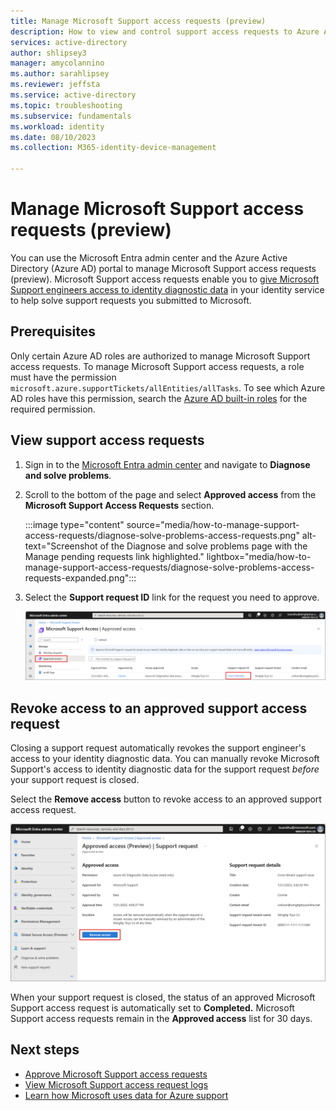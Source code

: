 ```yaml
---
title: Manage Microsoft Support access requests (preview)
description: How to view and control support access requests to Azure Active Directory identity data
services: active-directory
author: shlipsey3
manager: amycolannino
ms.author: sarahlipsey
ms.reviewer: jeffsta
ms.service: active-directory
ms.topic: troubleshooting
ms.subservice: fundamentals
ms.workload: identity
ms.date: 08/10/2023
ms.collection: M365-identity-device-management

---
```

# Manage Microsoft Support access requests (preview)

You can use the Microsoft Entra admin center and the Azure Active Directory (Azure AD) portal to manage Microsoft Support access requests (preview). Microsoft Support access requests enable you to [give Microsoft Support engineers access to identity diagnostic data](concept-support-access-requests.md) in your identity service to help solve support requests you submitted to Microsoft.

## Prerequisites

Only certain Azure AD roles are authorized to manage Microsoft Support access requests. To manage Microsoft Support access requests, a role must have the permission `microsoft.azure.supportTickets/allEntities/allTasks`. To see which Azure AD roles have this permission, search the [Azure AD built-in roles](../roles/permissions-reference.md) for the required permission.

## View support access requests

1. Sign in to the [Microsoft Entra admin center](https://entra.microsoft.com/) and navigate to **Diagnose and solve problems**.

1. Scroll to the bottom of the page and select **Approved access** from the **Microsoft Support Access Requests** section.

    :::image type="content" source="media/how-to-manage-support-access-requests/diagnose-solve-problems-access-requests.png" alt-text="Screenshot of the Diagnose and solve problems page with the Manage pending requests link highlighted." lightbox="media/how-to-manage-support-access-requests/diagnose-solve-problems-access-requests-expanded.png":::

1. Select the **Support request ID** link for the request you need to approve.

    ![Screenshot of the pending request with links to view details highlighted.](media/how-to-manage-support-access-requests/approved-access.png)

## Revoke access to an approved support access request

Closing a support request automatically revokes the support engineer's access to your identity diagnostic data. You can manually revoke Microsoft Support's access to identity diagnostic data for the support request *before* your support request is closed. 

Select the **Remove access** button to revoke access to an approved support access request. 

![Screenshot of the Support access requests history with the Revoke button highlighted.](media/how-to-manage-support-access-requests/remove-approved-access.png)

When your support request is closed, the status of an approved Microsoft Support access request is automatically set to **Completed.** Microsoft Support access requests remain in the **Approved access** list for 30 days.

## Next steps

- [Approve Microsoft Support access requests](how-to-approve-support-access-requests.md)
- [View Microsoft Support access request logs](how-to-view-support-access-request-logs.md)
- [Learn how Microsoft uses data for Azure support](https://azure.microsoft.com/support/legal/support-diagnostic-information-collection/)
